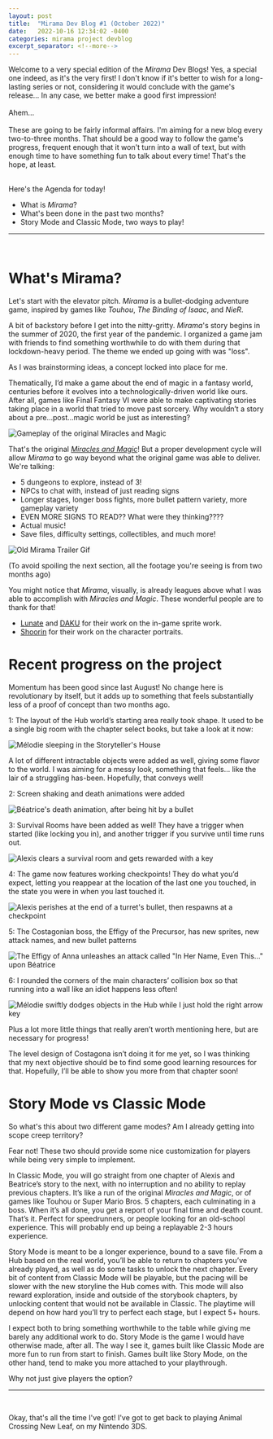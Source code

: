 ```yaml
---
layout: post
title:  "Mirama Dev Blog #1 (October 2022)"
date:   2022-10-16 12:34:02 -0400
categories: mirama project devblog
excerpt_separator: <!--more-->
---
```


Welcome to a very special edition of the *Mirama* Dev Blogs! Yes, a special one indeed, as it's the very first! I don't know if it's better to wish for a long-lasting series or not, considering it would conclude with the game's release... In any case, we better make a good first impression!<br>
<br>
Ahem...<br>
<br>
These are going to be fairly informal affairs. I'm aiming for a new blog every two-to-three months. That should be a good way to follow the game's progress, frequent enough that it won't turn into a wall of text, but with enough time to have something fun to talk about every time! That's the hope, at least.
<!--more-->
<br>
Here's the Agenda for today!<br>

* What is *Mirama*?<br>
* What's been done in the past two months?<br>
* Story Mode and Classic Mode, two ways to play!<br>
<hr>
<br>

# What's Mirama?

Let's start with the elevator pitch. *Mirama* is a bullet-dodging adventure game, inspired by games like *Touhou*, *The Binding of Isaac*, and *NieR*.

A bit of backstory before I get into the nitty-gritty. *Mirama*'s story begins in the summer of 2020, the first year of the pandemic. I organized a game jam with friends to find something worthwhile to do with them during that lockdown-heavy period. The theme we ended up going with was "loss".

As I was brainstorming ideas, a concept locked into place for me.

Thematically, I’d make a game about the end of magic in a fantasy world, centuries before it evolves into a technologically-driven world like ours. After all, games like Final Fantasy VI were able to make captivating stories taking place in a world that tried to move past sorcery. Why wouldn’t a story about a pre...post...magic world be just as interesting?

![Gameplay of the original Miracles and Magic](/images/mirama/202210/theog.gif)

That's the original [*Miracles and Magic*](https://www.lexaloffle.com/bbs/?tid=39296)! But a proper development cycle will allow *Mirama* to go way beyond what the original game was able to deliver. We're talking:

* 5 dungeons to explore, instead of 3!
* NPCs to chat with, instead of just reading signs
* Longer stages, longer boss fights, more bullet pattern variety, more gameplay variety
* EVEN MORE SIGNS TO READ?? What were they thinking????
* Actual music!
* Save files, difficulty settings, collectibles, and much more!

![Old Mirama Trailer Gif](/images/mirama/202210/trailer3.gif)

(To avoid spoiling the next section, all the footage you're seeing is from two months ago)

You might notice that *Mirama*, visually, is already leagues above what I was able to accomplish with *Miracles and Magic*. These wonderful people are to thank for that!<br>
* [Lunate](https://twitter.com/lunoito) and [DAKU](https://twitter.com/fiopico) for their work on the in-game sprite work.
* [Shoorin](https://twitter.com/shoorinou) for their work on the character portraits.

# Recent progress on the project

Momentum has been good since last August! No change here is revolutionary by itself, but it adds up to something that feels substantially less of a proof of concept than two months ago.

1: The layout of the Hub world’s starting area really took shape. It used to be a single big room with the chapter select books, but take a look at it now:

![Mélodie sleeping in the Storyteller's House](/images/mirama/202210/house.gif)

A lot of different intractable objects were added as well, giving some flavor to the world. I was aiming for a messy look, something that feels... like the lair of a struggling has-been. Hopefully, that conveys well!

2: Screen shaking and death animations were added

![Béatrice's death animation, after being hit by a bullet](/images/mirama/202210/shaky3.gif)

3: Survival Rooms have been added as well! They have a trigger when started (like locking you in), and another trigger if you survive until time runs out.

![Alexis clears a survival room and gets rewarded with a key](/images/mirama/202210/survival.gif)

4: The game now features working checkpoints! They do what you’d expect, letting you reappear at the location of the last one you touched, in the state you were in when you last touched it.

![Alexis perishes at the end of a turret's bullet, then respawns at a checkpoint](/images/mirama/202210/checkpoint.gif)

5: The Costagonian boss, the Effigy of the Precursor, has new sprites, new attack names, and new bullet patterns

![The Effigy of Anna unleashes an attack called "In Her Name, Even This..." upon Béatrice](/images/mirama/202210/effigybullets.gif)

6: I rounded the corners of the main characters’ collision box so that running into a wall like an idiot happens less often!

![Mélodie swiftly dodges objects in the Hub while I just hold the right arrow key](/images/mirama/202210/ROUNDS.gif)

Plus a lot more little things that really aren’t worth mentioning here, but are necessary for progress!

The level design of Costagona isn’t doing it for me yet, so I was thinking that my next objective should be to find some good learning resources for that. Hopefully, I’ll be able to show you more from that chapter soon!

# Story Mode vs Classic Mode

So what's this about two different game modes? Am I already getting into scope creep territory?

Fear not! These two should provide some nice customization for players while being very simple to implement.

In Classic Mode, you will go straight from one chapter of Alexis and Beatrice’s story to the next, with no interruption and no ability to replay previous chapters. It’s like a run of the original *Miracles and Magic*, or of games like Touhou or Super Mario Bros. 5 chapters, each culminating in a boss. When it’s all done, you get a report of your final time and death count. That’s it. Perfect for speedrunners, or people looking for an old-school experience. This will probably end up being a replayable 2-3 hours experience.

Story Mode is meant to be a longer experience, bound to a save file. From a Hub based on the real world, you’ll be able to return to chapters you’ve already played, as well as do some tasks to unlock the next chapter. Every bit of content from Classic Mode will be playable, but the pacing will be slower with the new storyline the Hub comes with. This mode will also reward exploration, inside and outside of the storybook chapters, by unlocking content that would not be available in Classic. The playtime will depend on how hard you’ll try to perfect each stage, but I expect 5+ hours.

I expect both to bring something worthwhile to the table while giving me barely any additional work to do. Story Mode is the game I would have otherwise made, after all. The way I see it, games built like Classic Mode are more fun to run from start to finish. Games built like Story Mode, on the other hand, tend to make you more attached to your playthrough.<br>

Why not just give players the option?<br>
<hr>
<br>

Okay, that's all the time I've got! I've got to get back to playing Animal Crossing New Leaf, on my Nintendo 3DS.